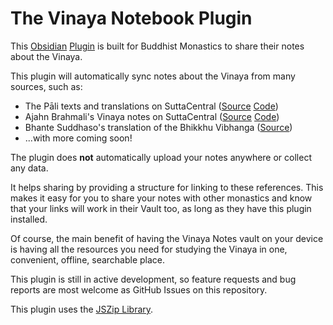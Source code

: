 # The Vinaya Notebook Plugin

This [Obsidian](https://obsidian.md/) [Plugin](https://obsidian.md/plugins)
is built for Buddhist Monastics to share their notes about the Vinaya.

This plugin will automatically sync notes about the Vinaya from many sources, such as:
  - The Pāli texts and translations on SuttaCentral ([Source](https://suttacentral.net/pitaka/vinaya/pli-tv-vi?lang=en) [Code](https://github.com/obu-labs/pali-vinaya-notes))
  - Ajahn Brahmali's Vinaya notes on SuttaCentral ([Source](https://suttacentral.net/edition/pli-tv-vi/en/brahmali/general-introduction?lang=en) [Code](https://github.com/obu-labs/brahmali-vinaya-notes))
  - Bhante Suddhaso's translation of the Bhikkhu Vibhanga ([Source](https://bhantesuddhaso.com/teachings/vinaya/))
  - ...with more coming soon!

The plugin does **not** automatically upload your notes anywhere or collect any data.

It helps sharing by providing a structure for linking to these references. This
makes it easy for you to share your notes with other monastics and know that
your links will work in their Vault too, as long as they have this plugin installed.

Of course, the main benefit of having the Vinaya Notes vault on your device is
having all the resources you need for studying the Vinaya in one, convenient,
offline, searchable place.

This plugin is still in active development, so feature requests and bug reports
are most welcome as GitHub Issues on this repository.

This plugin uses the [JSZip Library](https://stuk.github.io/jszip/).


